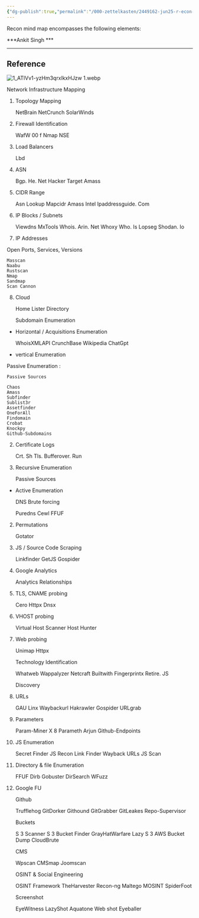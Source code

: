 ```yaml
---
{"dg-publish":true,"permalink":"/000-zettelkasten/2449162-jun25-r-econ-mkind-map/","tags":["recon","web","literature"],"noteIcon":""}
---
```


Recon mind map encompasses the following elements:

***Ankit Singh ***

--- 
## Reference

![1_ATlVv1-yzHm3qrxlkxHJzw 1.webp](/img/user/Attachs/1_ATlVv1-yzHm3qrxlkxHJzw%201.webp)


Network Infrastructure Mapping

1. Topology Mapping

    NetBrain
    NetCrunch
    SolarWinds

2. Firewall Identification

    WafW 00 f
    Nmap NSE

3. Load Balancers

    Lbd

4. ASN

    Bgp. He. Net
    Hacker Target
    Amass

5. CIDR Range

    Asn Lookup
    Mapcidr
    Amass Intel
    Ipaddressguide. Com

6. IP Blocks / Subnets

    Viewdns
    MxTools
    Whois. Arin. Net
    Whoxy
    Who. Is
    Lopseg
    Shodan. Io

7. IP Addresses

Open Ports, Services, Versions

    Masscan
    Naabu
    Rustscan
    Nmap
    Sandmap
    Scan Cannon

8. Cloud

    Home Lister Directory

    Subdomain Enumeration

* Horizontal / Acquisitions Enumeration

    WhoisXMLAPI
    CrunchBase
    Wikipedia
    ChatGpt

* vertical Enumeration

Passive Enumeration :

    Passive Sources

    Chaos
    Amass
    Subfinder
    Sublist3r
    Assetfinder
    OneForAll
    Findomain
    Crobat
    Knockpy
    Github-Subdomains

2. Certificate Logs

    Crt. Sh
    Tls. Bufferover. Run

3. Recursive Enumeration

    Passive Sources

* Active Enumeration

    DNS Brute forcing

    Puredns
    Cewl
    FFUF

2. Permutations

    Gotator

3. JS / Source Code Scraping

    Linkfinder
    GetJS
    Gospider

4. Google Analytics

    Analytics Relationships

5. TLS, CNAME probing

    Cero
    Httpx
    Dnsx

6. VHOST probing

    Virtual Host Scanner
    Host Hunter

7. Web probing

    Unimap
    Httpx

    Technology Identification

    Whatweb
    Wappalyzer
    Netcraft
    Builtwith
    Fingerprintx
    Retire. JS

    Discovery

1. URLs

    GAU
    Linx
    Waybackurl
    Hakrawler
    Gospider
    URLgrab

2. Parameters

    Param-Miner
    X 8
    Parameth
    Arjun
    Github-Endpoints

3. JS Enumeration

    Secret Finder
    JS Recon
    Link Finder
    Wayback URLs
    JS Scan

4. Directory & file Enumeration

    FFUF
    Dirb
    Gobuster
    DirSearch
    WFuzz

5. Google FU

    Github

    Trufflehog
    GitDorker
    Githound
    GitGrabber
    GitLeakes
    Repo-Supervisor

    Buckets

    S 3 Scanner
    S 3 Bucket Finder
    GrayHatWarfare
    Lazy S 3
    AWS Bucket Dump
    CloudBrute

    CMS

    Wpscan
    CMSmap
    Joomscan

    OSINT & Social Engineering

    OSINT Framework
    TheHarvester
    Recon-ng
    Maltego
    MOSINT
    SpiderFoot

    Screenshot

    EyeWitness
    LazyShot
    Aquatone
    Web shot
    Eyeballer
